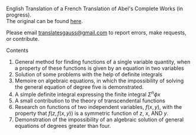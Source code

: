English Translation of a French Translation of Abel's Complete Works (in progress).  
The original can be found <a href="https://archive.org/details/117742591">here</a>.

Please email translatesgauss@gmail.com to report errors, make requests, or contribute. 

Contents

1. General method for finding functions of a single variable quantity, when a property of these functions is given by an equation in two variables
2. Solution of some problems with the help of definite integrals
3. Memoire on algebraic equations, in which the impossibility of solving the general equation of degree five is demonstrated.
4. A simple definite integral expressing the finite integral $\Sigma^n{\phi}x$
5. A small contribution to the theory of transcendental functions
6. Research on functions of two independent variables, $f(x, y)$, with the property that $f(z, f(x, y))$ is a symmetric function of $z$, $x$, AND $y$.
7. Demonstration of the impossibility of an algebraic solution of general equations of degrees greater than four. 
 
